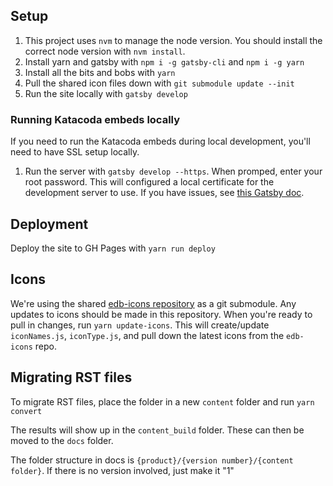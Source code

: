 ## Setup

1. This project uses `nvm` to manage the node version. You should install the correct node version with `nvm install`.
2. Install yarn and gatsby with `npm i -g gatsby-cli` and `npm i -g yarn`
3. Install all the bits and bobs with `yarn`
4. Pull the shared icon files down with `git submodule update --init`
5. Run the site locally with `gatsby develop`

### Running Katacoda embeds locally
If you need to run the Katacoda embeds during local development, you'll need to have SSL setup locally.

1. Run the server with `gatsby develop --https`. When promped, enter your root password. This will configured a local certificate for the development server to use. If you have issues, see [this Gatsby doc](https://www.gatsbyjs.org/docs/local-https/#manual-installation-of-certutil).

## Deployment

Deploy the site to GH Pages with `yarn run deploy`

## Icons

We're using the shared [edb-icons repository](https://github.com/rocketinsights/edb-icons) as a git submodule. Any updates to icons should be made in this repository. When you're ready to pull in changes, run `yarn update-icons`. This will create/update `iconNames.js`, `iconType.js`, and pull down the latest icons from the `edb-icons` repo.

## Migrating RST files

To migrate RST files, place the folder in a new `content` folder and run `yarn convert`

The results will show up in the `content_build` folder. These can then be moved to the `docs` folder.

The folder structure in docs is `{product}/{version number}/{content folder}`. If there is no version involved, just make it "1"
